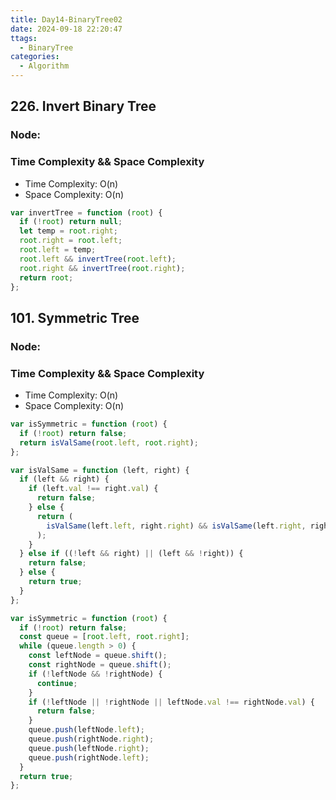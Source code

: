 ```yaml
---
title: Day14-BinaryTree02
date: 2024-09-18 22:20:47
ttags:
  - BinaryTree
categories:
  - Algorithm
---
```


## 226. Invert Binary Tree

### Node:

### Time Complexity && Space Complexity

- Time Complexity: O(n)
- Space Complexity: O(n)

```js
var invertTree = function (root) {
  if (!root) return null;
  let temp = root.right;
  root.right = root.left;
  root.left = temp;
  root.left && invertTree(root.left);
  root.right && invertTree(root.right);
  return root;
};
```

## 101. Symmetric Tree

### Node:

### Time Complexity && Space Complexity

- Time Complexity: O(n)
- Space Complexity: O(n)

```js
var isSymmetric = function (root) {
  if (!root) return false;
  return isValSame(root.left, root.right);
};

var isValSame = function (left, right) {
  if (left && right) {
    if (left.val !== right.val) {
      return false;
    } else {
      return (
        isValSame(left.left, right.right) && isValSame(left.right, right.left)
      );
    }
  } else if ((!left && right) || (left && !right)) {
    return false;
  } else {
    return true;
  }
};
```

```js
var isSymmetric = function (root) {
  if (!root) return false;
  const queue = [root.left, root.right];
  while (queue.length > 0) {
    const leftNode = queue.shift();
    const rightNode = queue.shift();
    if (!leftNode && !rightNode) {
      continue;
    }
    if (!leftNode || !rightNode || leftNode.val !== rightNode.val) {
      return false;
    }
    queue.push(leftNode.left);
    queue.push(rightNode.right);
    queue.push(leftNode.right);
    queue.push(rightNode.left);
  }
  return true;
};
```
